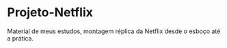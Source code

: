 # Projeto-Netflix
Material de meus estudos, montagem réplica da Netflix desde o esboço até a prática.
